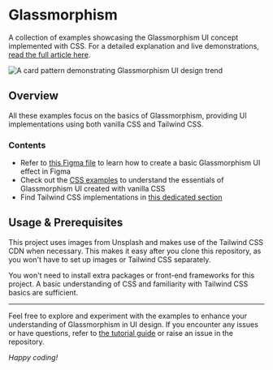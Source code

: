 # Glassmorphism

A collection of examples showcasing the Glassmorphism UI concept implemented with CSS. For a detailed explanation and live demonstrations, [read the full article here](https://blog.logrocket.com/implement-glassmorphism-css/).

![A card pattern demonstrating Glassmorphism UI design trend](https://github.com/c99rahul/glassmorphism/assets/70071346/65d5cfd6-11da-4a9d-ab3c-86dac21d3aaf)

## Overview

All these examples focus on the basics of Glassmorphism, providing UI implementations using both vanilla CSS and Tailwind CSS. 

### Contents

- Refer to [this Figma file](https://www.figma.com/file/IukVe5sA8vnRu9RwF196ym/Glassmorphism?type=design&node-id=0%3A1&mode=design&t=VOSJhWqsQVJfGzeK-1) to learn how to create a basic Glassmorphism UI effect in Figma
- Check out the [CSS examples](css-examples/) to understand the essentials of Glassmorphism UI created with vanilla CSS
- Find Tailwind CSS implementations in [this dedicated section](twcss-examples/)

## Usage & Prerequisites

This project uses images from Unsplash and makes use of the Tailwind CSS CDN when necessary. This makes it easy after you clone this repository, as you won't have to set up images or Tailwind CSS separately.

You won't need to install extra packages or front-end frameworks for this project. A basic understanding of CSS and familiarity with Tailwind CSS basics are sufficient.

___

Feel free to explore and experiment with the examples to enhance your understanding of Glassmorphism in UI design. If you encounter any issues or have questions, refer to [the tutorial guide](https://blog.logrocket.com/implement-glassmorphism-css/) or raise an issue in the repository. 

_Happy coding!_
